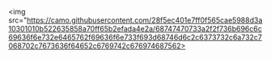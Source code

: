 <img src="https://camo.githubusercontent.com/28f5ec401e7ff0f565cae5988d3a10301010b522635858a70ff65b2efada4e2a/68747470733a2f2f736b696c6c69636f6e732e6465762f69636f6e733f693d68746d6c2c6373732c6a732c7068702c7673636f64652c6769742c676974687562>
